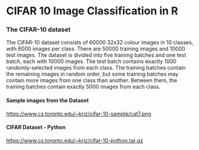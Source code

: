 # CIFAR 10 Image Classification in R
### The CIFAR-10 dataset
The CIFAR-10 dataset consists of 60000 32x32 colour images in 10 classes, with 6000 images per class. 
There are 50000 training images and 10000 test images. The dataset is divided into five training batches
and one test batch, each with 10000 images. The test batch contains exactly 1000 randomly-selected images
from each class. The training batches contain the remaining images in random order, but some training
batches may contain more images from one class than another. Between them, the training batches contain
exactly 5000 images from each class.
#### Sample images from the Dataset
https://www.cs.toronto.edu/~kriz/cifar-10-sample/cat7.png
#### CIFAR Dataset - Python
https://www.cs.toronto.edu/~kriz/cifar-10-python.tar.gz
